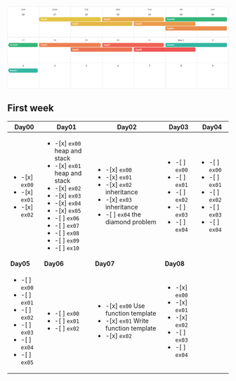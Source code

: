 
![calendar](./Calendar.png)

## First week

| Day00 | Day01 | Day02 | Day03 | Day04 |
|-------|-------|-------|------ | ----- |
| <ul><li>-[x] `ex00`</li><li>-[x] `ex01`</li><li>-[x] `ex02`</li></ul> | <ul><li>-[x] `ex00` heap and stack</li><li>-[x] `ex01` heap and stack</li><li>-[x] `ex02`</li><li>-[x] `ex03`</li><li>-[x] `ex04`</li><li>-[x] `ex05`</li><li>-[ ] `ex06`</li><li>-[ ] `ex07`</li><li>-[ ] `ex08`</li><li>-[ ] `ex09`</li><li>-[ ] `ex10`</li></ul> | <ul><li>-[x] `ex00`</li><li>-[x] `ex01`</li><li>-[x] `ex02` inheritance</li><li>-[x] `ex03` inheritance</li><li>-[ ] `ex04` the diamond problem</li></ul> | <ul><li>-[ ] `ex00`</li><li>-[ ] `ex01`</li><li>-[ ] `ex02`</li><li>-[ ] `ex03`</li><li>-[ ] `ex04`</li></ul> | <ul><li>-[ ] `ex00`</li><li>-[ ] `ex01`</li><li>-[ ] `ex02`</li><li>-[ ] `ex03`</li><li>-[ ] `ex04`</li></ul>
| **Day05** | **Day06** | **Day07** | **Day08** |
| <ul><li>-[ ] `ex00`</li><li>-[ ] `ex01`</li><li>-[ ] `ex02`</li><li>-[ ] `ex03`</li><li>-[ ] `ex04`</li><li>-[ ] `ex05`</li></ul> | <ul><li>-[ ] `ex00`</li><li>-[ ] `ex01`</li><li>-[ ] `ex02`</li></ul> | <ul><li>-[x] `ex00` Use function template</li><li>-[x] `ex01` Write function template</li><li>-[x] `ex02`</li></ul> | <ul><li>-[x] `ex00`</li><li>-[x] `ex01`</li><li>-[x] `ex02`</li><li>-[ ] `ex03`</li><li>-[ ] `ex04`</li></ul>
